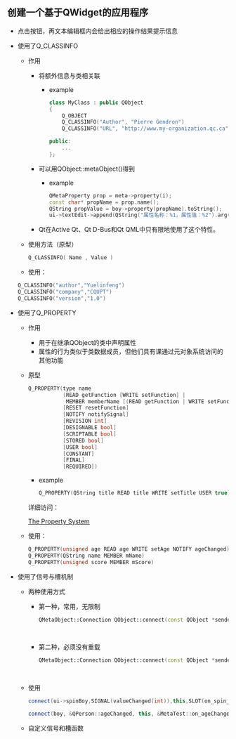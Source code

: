## 创建一个基于QWidget的应用程序

- 点击按钮，再文本编辑框内会给出相应的操作结果提示信息
- 使用了Q_CLASSINFO
    - 作用
        - 将额外信息与类相关联
            - example
                
                ```cpp
                class MyClass : public QObject
                {
                    Q_OBJECT
                    Q_CLASSINFO("Author", "Pierre Gendron")
                    Q_CLASSINFO("URL", "http://www.my-organization.qc.ca")
                
                public:
                    ...
                };
                ```
                
        - 可以用QObject::metaObject()得到
            - example
                
                ```cpp
                QMetaProperty prop = meta->property(i);
                const char* propName = prop.name();
                QString propValue = boy->property(propName).toString();
                ui->textEdit->append(QString("属性名称：%1，属性值：%2").arg(propName).arg(propValue));
                ```
                
        - Qt在Active Qt、Qt D-Bus和Qt QML中只有限地使用了这个特性。
    - 使用方法（原型）
        
        ```cpp
        Q_CLASSINFO( Name , Value )
        ```
        
    - 使用：
    
    ```cpp
    Q_CLASSINFO("author","Yuelinfeng")
    Q_CLASSINFO("company","CQUPT")
    Q_CLASSINFO("version","1.0")
    ```
    
- 使用了Q_PROPERTY
    - 作用
        - 用于在继承QObject的类中声明属性
        - 属性的行为类似于类数据成员，但他们具有课通过元对象系统访问的其他功能
    - 原型
        
        ```cpp
        Q_PROPERTY(type name
                   (READ getFunction [WRITE setFunction] |
                    MEMBER memberName [(READ getFunction | WRITE setFunction)])
                   [RESET resetFunction]
                   [NOTIFY notifySignal]
                   [REVISION int]
                   [DESIGNABLE bool]
                   [SCRIPTABLE bool]
                   [STORED bool]
                   [USER bool]
                   [CONSTANT]
                   [FINAL]
                   [REQUIRED])
        ```
        
        - example
            
            ```cpp
            Q_PROPERTY(QString title READ title WRITE setTitle USER true)
            ```
            
        
        详细访问：
        
        [The Property System](https://doc.qt.io/qt-6/properties.html)
        
    - 使用：
        
        ```cpp
        Q_PROPERTY(unsigned age READ age WRITE setAge NOTIFY ageChanged)
        Q_PROPERTY(QString name MEMBER mName)
        Q_PROPERTY(unsigned score MEMBER mScore)
        ```
        
- 使用了信号与槽机制
    - 两种使用方式
        - 第一种，常用，无限制
            
            ```cpp
            QMetaObject::Connection QObject::connect(const QObject *sender, const char *signal,
            																					const QObject *receiver, const char *member,
            																					Qt::ConnectionType = Qt::AutoConnection)
            ```
            
        - 第二种，必须没有重载
            
            ```cpp
            QMetaObject::Connection QObject::connect(const QObject *sender, const QMetaMethod &signal,
            																					const QObject *receivers, const QMetaMethod &method,
            																					Qt::ConnectionType = Qt::AutoConnection)
            ```
            
    - 使用
        
        ```cpp
        connect(ui->spinBoy,SIGNAL(valueChanged(int)),this,SLOT(on_spin_valueChanged(int)));
        ```
        
        ```cpp
        connect(boy, &QPerson::ageChanged, this, &MetaTest::on_ageChanged);
        ```
        
    - 自定义信号和槽函数
